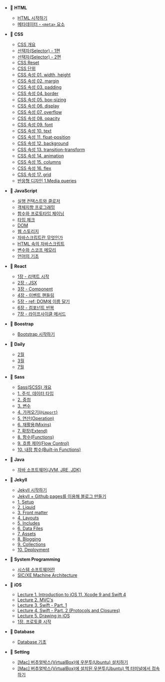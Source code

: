 <!-- docs/_sidebar.md -->

- 📂 **HTML**

  - [HTML 시작하기](/HTML/HTML-getting-started.md)
  - [메타데이터 - `<meta>` 요소](/HTML/Metadata-meta-element.md)

- 📂 **CSS**

  - [CSS 개요](/CSS/Overview.md)
  - [선택자(Selector) - 1편](/CSS/Selector-1.md)
  - [선택자(Selector) - 2편](/CSS/Selector-2.md)
  - [CSS Reset](/CSS/Reset.md)
  - [CSS 단위](/CSS/Units.md)
  - [CSS 속성 01. width, height](/CSS/Property-01-width-height.md)
  - [CSS 속성 02. margin](/CSS/Property-02-margin.md)
  - [CSS 속성 03. padding](/CSS/Property-03-padding.md)
  - [CSS 속성 04. border](/CSS/Property-04-border.md)
  - [CSS 속성 05. box-sizing](/CSS/Property-05-box-sizing.md)
  - [CSS 속성 06. display](/CSS/Property-06-display.md)
  - [CSS 속성 07. overflow](/CSS/Property-07-overflow.md)
  - [CSS 속성 08. opacity](/CSS/Property-08-opacity.md)
  - [CSS 속성 09. font](/CSS/Property-09-font.md)
  - [CSS 속성 10. text](/CSS/Property-10-text.md)
  - [CSS 속성 11. float-position](/CSS/Property-11-float-position.md)
  - [CSS 속성 12. background](/CSS/Property-12-background.md)
  - [CSS 속성 13. transition-transform](/CSS/Property-13-transition-transform.md)
  - [CSS 속성 14. animation](/CSS/Property-14-animation.md)
  - [CSS 속성 15. columns](/CSS/Property-15-columns.md)
  - [CSS 속성 16. flex](/CSS/Property-16-flex.md)
  - [CSS 속성 17. grid](/CSS/Property-17-grid.md)
  - [반응형 디자인 1.Media queries](/CSS/Responsive-design-01-Media-queries.md)

- 📂 **JavaScript**

  - [실행 컨텍스트와 클로저](/JavaScript/Execution-context-and-closure.md)
  - [객체지향 프로그래밍](/JavaScript/Object-oriented-programming.md)
  - [함수와 프로토타입 체이닝](/JavaScript/Function-and-prototype-chaining.md)
  - [타입 체크](/JavaScript/Type-check.md)
  - [DOM](/JavaScript/DOM.md)
  - [웹 스토리지](/JavaScript/Web-Storage.md)
  - [자바스크립트란 무엇인가](/JavaScript/자바스크립트란-무엇인가.md)
  - [HTML 속의 자바스크립트](/JavaScript/HTML-속의-자바스크립트.md)
  - [변수와 스코프 메모리](/JavaScript/변수와-스코프-메모리.md)
  - [언어의 기초](/JavaScript/언어의-기초.md)

- 📂 **React**

  - [1장 - 리액트 시작](/React/01-React-start.md)
  - [2장 - JSX](/React/02-JSX.md)
  - [3장 - Component](/React/03-Component.md)
  - [4장 - 이벤트 핸들링](/React/04-Event-handling.md)
  - [5장 - ref: DOM에 이름 달기](/React/05-ref-DOM.md)
  - [6장 - 컴포넌트 반복](/React/06-Component-iteration.md)
  - [7장 - 라이프사이클 메서드](/React/07-Lifecycle-method.md)

- 📂 **Boostrap**

  - [Bootstrap 시작하기](/Bootstrap/Bootstrap-getting-started.md)

- 📂 **Daily**

  - [2월](/Daily/2020/02/README.md)
  - [3월](/Daily/2020/03/README.md)
  - [7월](/Daily/2020/07/README.md)

- 📂 **Sass**

  - [Sass(SCSS) 개요](/Sass/Overview.md)
  - [1. 주석, 데이터 타입](/Sass/Syntax-01-comment-data-type.md)
  - [2. 중첩](/Sass/Syntax-02-nesting.md)
  - [3. 변수](/Sass/Syntax-03-variables.md)
  - [4. 가져오기(`@import`)](/Sass/Syntax-04-import.md)
  - [5. 연산(Operation)](/Sass/Syntax-05-operations.md)
  - [6. 재활용(Mixins)](/Sass/Syntax-06-mixins.md)
  - [7. 확장(Extend)](/Sass/Syntax-07-extend.md)
  - [8. 함수(Functions)](/Sass/Syntax-08-functions.md)
  - [9. 흐름 제어(Flow Control)](/Sass/Syntax-09-flow-control.md)
  - [10. 내장 함수(Built-in Functions)](/Sass/Syntax-10-built-in-functions.md)

- 📂 **Java**

  - [자바 소프트웨어(JVM, JRE, JDK)](/Java/JVM-JRE-JDK.md)

- 📂 **Jekyll**

  - [Jekyll 시작하기](/Jekyll/Jekyll-getting-started.md)
  - [Jekyll + Github pages를 이용해 블로그 만들기](/Jekyll/Create-blogs-with-Jekyll-and-Github-pages.md)
  - [1. Setup](/Jekyll/01-Setup.md)
  - [2. Liquid](/Jekyll/02-Liquid.md)
  - [3. Front matter](/Jekyll/03-Front-matter.md)
  - [4. Layouts](/Jekyll/04-Layouts.md)
  - [5. Includes](/Jekyll/05-Includes.md)
  - [6. Data Files](/Jekyll/06-Data-Files.md)
  - [7. Assets](/Jekyll/07-Assets.md)
  - [8. Blogging](/Jekyll/08-Blogging.md)
  - [9. Collections](/Jekyll/09-Collections.md)
  - [10. Deployment](/Jekyll/10-Deployment.md)

- 📂 **System Programming**

  - [시스템 소프트웨어란](/System-programming/01-System-software.md)
  - [SIC/XE Machine Architecture](/System-programming/02-SIC-XE-Machine-Architecture.md)

- 📂 **iOS**

  - [Lecture 1. Introduction to iOS 11, Xcode 9 and Swift 4](/iOS/Lecture-1-Introduction-to-iOS11-Xcode9-and-Swift4.md)
  - [Lecture 2. MVC's](/iOS/Lecture-2-MVC.md)
  - [Lecture 3. Swift - Part. 1](/iOS/Lecture-3-Swift-Part1.md)
  - [Lecture 4. Swift - Part. 2 (Protocols and Closures)](/iOS/Lecture-4-Swift-Part2.md)
  - [Lecture 5. Drawing in iOS](/iOS/Lecture-5-Drawing-in-iOS.md)
  - [1장. 프로토콜 시작](/iOS/Protocol-start.md)

- 📂 **Database**

  - [Database 기초](/Database/Database-basic.md)

- 📂 **Setting**
  - [[Mac] 버추얼박스(VirtualBox)에 우분투(Ubuntu) 설치하기](/Setting/Mac-VirtualBox-Ubuntu-install.md)
  - [[Mac] 버추얼박스(VirtualBox)에 설치된 우분투(Ubuntu) 맥 터미널에서 접속하기](/Setting/Mac-VirtualBox-Ubuntu-ssh.md)
